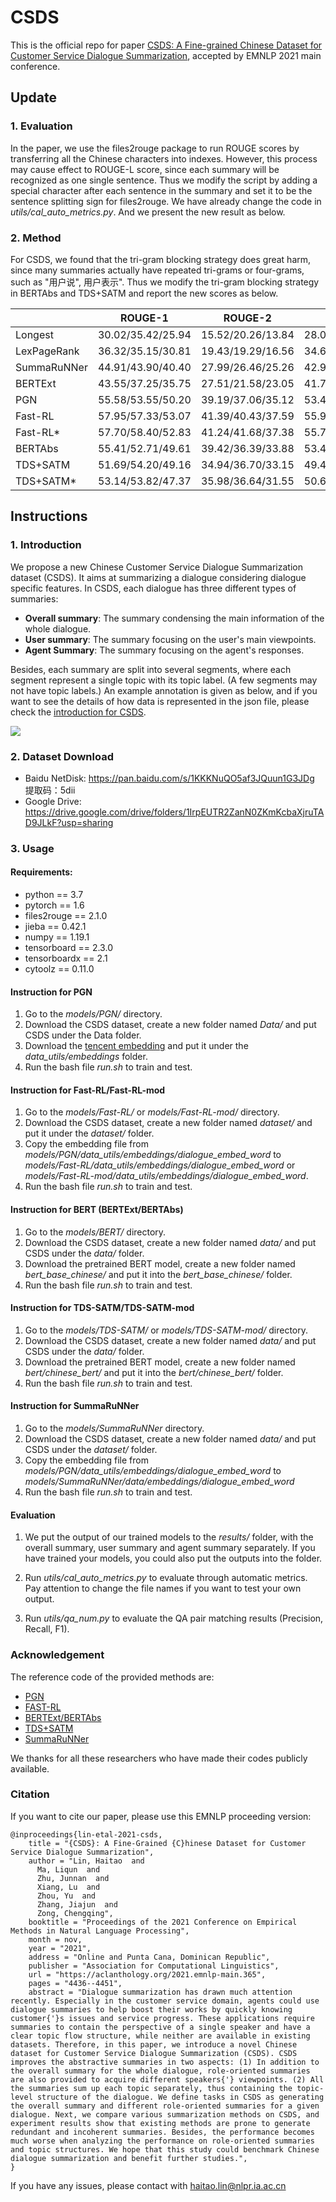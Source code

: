 # CSDS
This is the official repo for paper [CSDS: A Fine-grained Chinese Dataset for Customer Service Dialogue Summarization](https://aclanthology.org/2021.emnlp-main.365/), accepted by EMNLP 2021 main conference.

## Update

### 1. Evaluation

In the paper, we use the files2rouge package to run ROUGE scores by transferring all the Chinese characters into indexes. However, this process may cause effect to ROUGE-L score, since each summary will be recognized as one single sentence. Thus we modify the script by adding a special character after each sentence in the summary and set it to be the sentence splitting sign for files2rouge. We have already change the code in *utils/cal_auto_metrics.py*. And we present the new result as below.

### 2. Method

For CSDS, we found that the tri-gram blocking strategy does great harm, since many summaries actually have repeated tri-grams or four-grams, such as "用户说", 用户表示". Thus we modify the tri-gram blocking strategy in BERTAbs and TDS+SATM and report the new scores as below.

|             | ROUGE-1           | ROUGE-2           | ROUGE-L           | BLEU              | BS                | MS                |
| ----------- | ----------------- | ----------------- | ----------------- | ----------------- | ----------------- | ----------------- |
| Longest     | 30.02/35.42/25.94 | 15.52/20.26/13.84 | 28.00/33.49/24.01 | 11.19/13.14/9.94  | 63.61/67.92/62.89 | 12.38/16.46/10.71 |
| LexPageRank | 36.32/35.15/30.81 | 19.43/19.29/16.56 | 34.67/33.82/29.37 | 13.48/14.14/12.65 | 66.60/67.23/65.27 | 15.01/13.94/12.26 |
| SummaRuNNer | 44.91/43.90/40.40 | 27.99/26.46/25.26 | 42.97/41.89/38.38 | 21.60/19.35/20.69 | 71.77/72.16/70.94 | 24.10/22.16/20.41 |
| BERTExt     | 43.55/37.25/35.75 | 27.51/21.58/23.05 | 41.75/35.69/34.25 | 21.59/14.91/17.39 | 71.24/68.01/67.59 | 22.69/16.06/14.59 |
| PGN         | 55.58/53.55/50.20 | 39.19/37.06/35.12 | 53.46/51.05/47.59 | 32.31/29.64/28.25 | 78.40/78.68/76.13 | 28.58/26.68/25.13 |
| Fast-RL     | 57.95/57.33/53.07 | 41.39/40.43/37.59 | 55.99/55.17/50.76 | 33.04/33.39/30.44 | 79.57/80.29/77.72 | 29.78/28.55/27.18 |
| Fast-RL*    | 57.70/58.40/52.83 | 41.24/41.68/37.38 | 55.76/56.11/50.54 | 32.94/33.53/30.11 | 79.76/81.06/77.52 | 30.12/29.95/26.89 |
| BERTAbs     | 55.41/52.71/49.61 | 39.42/36.39/33.88 | 53.41/50.45/46.88 | 27.77/30.17/27.02 | 79.23/79.23/76.41 | 28.11/24.95/23.91 |
| TDS+SATM    | 51.69/54.20/49.16 | 34.94/36.70/33.15 | 49.44/51.66/46.35 | 22.89/25.82/26.22 | 77.47/79.21/76.06 | 25.35/26.13/24.19 |
| TDS+SATM*   | 53.14/53.82/47.37 | 35.98/36.64/31.55 | 50.68/51.56/44.65 | 26.47/25.47/22.72 | 77.81/79.29/75.52 | 26.11/26.12/23.09 |

## Instructions

### 1. Introduction

We propose a new Chinese Customer Service Dialogue Summarization dataset  (CSDS). It aims at summarizing a dialogue considering dialogue specific features. In CSDS, each dialogue has three different types of summaries: 

- **Overall summary**: The summary condensing the main information of the whole dialogue.
- **User summary**: The summary focusing on the user's main viewpoints.
- **Agent Summary**: The summary focusing on the agent's responses.

Besides, each summary are split into several segments, where each segment represent a single topic with its topic label. (A few segments may not have topic labels.) An example annotation is given as below, and if you want to see the details of how data is represented in the json file, please check the  [introduction for CSDS](utils/dataset_introduction.md).

![](utils/example.png)

### 2. Dataset Download

- Baidu NetDisk: https://pan.baidu.com/s/1KKKNuQO5af3JQuun1G3JDg 提取码：5dii
- Google Drive: https://drive.google.com/drive/folders/1IrpEUTR2ZanN0ZKmKcbaXjruTAD9JLkF?usp=sharing

### 3. Usage

#### Requirements:

- python == 3.7
- pytorch == 1.6
- files2rouge == 2.1.0
- jieba == 0.42.1
- numpy == 1.19.1
- tensorboard == 2.3.0
- tensorboardx == 2.1
- cytoolz == 0.11.0

#### Instruction for PGN

1. Go to the *models/PGN/* directory.
2. Download the CSDS dataset, create a new folder named *Data/* and put CSDS under the Data folder.
3. Download the [tencent embedding](https://ai.tencent.com/ailab/nlp/en/embedding.html) and put it under the *data_utils/embeddings* folder.
4. Run the bash file *run.sh* to train and test.

#### Instruction for Fast-RL/Fast-RL-mod

1. Go to the *models/Fast-RL/* or *models/Fast-RL-mod/* directory.
2. Download the CSDS dataset, create a new folder named *dataset/* and put it under the *dataset/* folder.
3. Copy the embedding file from *models/PGN/data_utils/embeddings/dialogue_embed_word* to *models/Fast-RL/data_utils/embeddings/dialogue_embed_word* or *models/Fast-RL-mod/data_utils/embeddings/dialogue_embed_word*.
4. Run the bash file *run.sh* to train and test.

#### Instruction for BERT (BERTExt/BERTAbs)

1. Go to the *models/BERT/* directory.
2. Download the CSDS dataset, create a new folder named *data/* and put CSDS under the *data/* folder.
3. Download the pretrained BERT model, create a new folder named *bert_base_chinese/* and put it into the *bert_base_chinese/* folder.
4. Run the bash file *run.sh* to train and test.

#### Instruction for TDS-SATM/TDS-SATM-mod

1. Go to the *models/TDS-SATM/* or *models/TDS-SATM-mod/* directory.
2. Download the CSDS dataset, create a new folder named *data/* and put CSDS under the *data/* folder.
3. Download the pretrained BERT model, create a new folder named *bert/chinese_bert/* and put it into the *bert/chinese_bert/* folder.
4. Run the bash file *run.sh* to train and test.

#### Instruction for SummaRuNNer

1. Go to the *models/SummaRuNNer* directory.
2. Download the CSDS dataset, create a new folder named *data/* and put CSDS under the *dataset/* folder.
3. Copy the embedding file from *models/PGN/data_utils/embeddings/dialogue_embed_word* to *models/SummaRuNNer/data/embeddings/dialogue_embed_word* 
4. Run the bash file *run.sh* to train and test.

#### Evaluation

1. We put the output of our trained models to the *results/* folder, with the overall summary, user summary and agent summary separately. If you have trained your models, you could also put the outputs into the folder.

2. Run *utils/cal_auto_metrics.py* to evaluate through automatic metrics. Pay attention to change the file names if you want to test your own output.
3. Run *utils/qa_num.py* to evaluate the QA pair matching results (Precision, Recall, F1).

### Acknowledgement

The reference code of the provided methods are:

- [PGN](https://github.com/atulkum/pointer_summarizer)
- [FAST-RL](https://github.com/ChenRocks/fast_abs_rl)
- [BERTExt/BERTAbs](https://github.com/nlpyang/PreSumm)
- [TDS+SATM](https://github.com/RowitZou/topic-dialog-summ)
- [SummaRuNNer](https://github.com/hpzhao/SummaRuNNer)

We thanks for all these researchers who have made their codes publicly available.

### Citation

If you want to cite our paper, please use this EMNLP proceeding version:

```
@inproceedings{lin-etal-2021-csds,
    title = "{CSDS}: A Fine-Grained {C}hinese Dataset for Customer Service Dialogue Summarization",
    author = "Lin, Haitao  and
      Ma, Liqun  and
      Zhu, Junnan  and
      Xiang, Lu  and
      Zhou, Yu  and
      Zhang, Jiajun  and
      Zong, Chengqing",
    booktitle = "Proceedings of the 2021 Conference on Empirical Methods in Natural Language Processing",
    month = nov,
    year = "2021",
    address = "Online and Punta Cana, Dominican Republic",
    publisher = "Association for Computational Linguistics",
    url = "https://aclanthology.org/2021.emnlp-main.365",
    pages = "4436--4451",
    abstract = "Dialogue summarization has drawn much attention recently. Especially in the customer service domain, agents could use dialogue summaries to help boost their works by quickly knowing customer{'}s issues and service progress. These applications require summaries to contain the perspective of a single speaker and have a clear topic flow structure, while neither are available in existing datasets. Therefore, in this paper, we introduce a novel Chinese dataset for Customer Service Dialogue Summarization (CSDS). CSDS improves the abstractive summaries in two aspects: (1) In addition to the overall summary for the whole dialogue, role-oriented summaries are also provided to acquire different speakers{'} viewpoints. (2) All the summaries sum up each topic separately, thus containing the topic-level structure of the dialogue. We define tasks in CSDS as generating the overall summary and different role-oriented summaries for a given dialogue. Next, we compare various summarization methods on CSDS, and experiment results show that existing methods are prone to generate redundant and incoherent summaries. Besides, the performance becomes much worse when analyzing the performance on role-oriented summaries and topic structures. We hope that this study could benchmark Chinese dialogue summarization and benefit further studies.",
}
```

If you have any issues, please contact with haitao.lin@nlpr.ia.ac.cn

